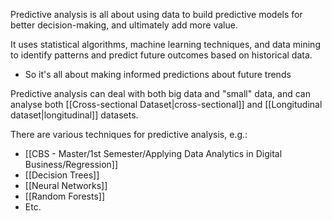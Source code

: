 Predictive analysis is all about using data to build predictive models for better decision-making, and ultimately add more value.

It uses statistical algorithms, machine learning techniques, and data mining to identify patterns and predict future outcomes based on historical data.
- So it's all about making informed predictions about future trends

Predictive analysis can deal with both big data and "small" data, and can analyse both [[Cross-sectional Dataset|cross-sectional]] and [[Longitudinal dataset|longitudinal]] datasets.



There are various techniques for predictive analysis, e.g.:
- [[CBS - Master/1st Semester/Applying Data Analytics in Digital Business/Regression]]
- [[Decision Trees]]
- [[Neural Networks]]
- [[Random Forests]]
- Etc.